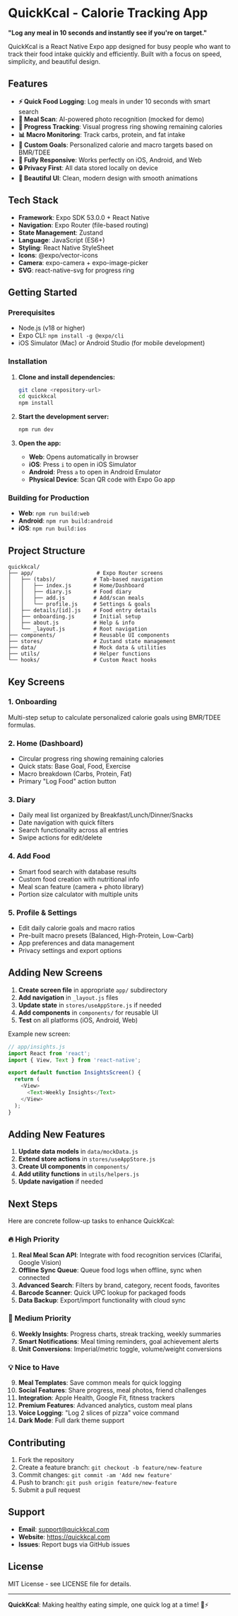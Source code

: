 # QuickKcal - Calorie Tracking App

**"Log any meal in 10 seconds and instantly see if you're on target."**

QuickKcal is a React Native Expo app designed for busy people who want to track their food intake quickly and efficiently. Built with a focus on speed, simplicity, and beautiful design.

## Features

- **⚡ Quick Food Logging**: Log meals in under 10 seconds with smart search
- **📸 Meal Scan**: AI-powered photo recognition (mocked for demo)
- **🎯 Progress Tracking**: Visual progress ring showing remaining calories
- **📊 Macro Monitoring**: Track carbs, protein, and fat intake
- **🔧 Custom Goals**: Personalized calorie and macro targets based on BMR/TDEE
- **📱 Fully Responsive**: Works perfectly on iOS, Android, and Web
- **🔒 Privacy First**: All data stored locally on device
- **🎨 Beautiful UI**: Clean, modern design with smooth animations

## Tech Stack

- **Framework**: Expo SDK 53.0.0 + React Native
- **Navigation**: Expo Router (file-based routing)
- **State Management**: Zustand
- **Language**: JavaScript (ES6+)
- **Styling**: React Native StyleSheet
- **Icons**: @expo/vector-icons
- **Camera**: expo-camera + expo-image-picker
- **SVG**: react-native-svg for progress ring

## Getting Started

### Prerequisites

- Node.js (v18 or higher)
- Expo CLI: `npm install -g @expo/cli`
- iOS Simulator (Mac) or Android Studio (for mobile development)

### Installation

1. **Clone and install dependencies:**
   ```bash
   git clone <repository-url>
   cd quickkcal
   npm install
   ```

2. **Start the development server:**
   ```bash
   npm run dev
   ```

3. **Open the app:**
   - **Web**: Opens automatically in browser
   - **iOS**: Press `i` to open in iOS Simulator
   - **Android**: Press `a` to open in Android Emulator
   - **Physical Device**: Scan QR code with Expo Go app

### Building for Production

- **Web**: `npm run build:web`
- **Android**: `npm run build:android`
- **iOS**: `npm run build:ios`

## Project Structure

```
quickkcal/
├── app/                    # Expo Router screens
│   ├── (tabs)/            # Tab-based navigation
│   │   ├── index.js       # Home/Dashboard
│   │   ├── diary.js       # Food diary
│   │   ├── add.js         # Add/scan meals
│   │   └── profile.js     # Settings & goals
│   ├── details/[id].js    # Food entry details
│   ├── onboarding.js      # Initial setup
│   ├── about.js           # Help & info
│   └── _layout.js         # Root navigation
├── components/            # Reusable UI components
├── stores/                # Zustand state management
├── data/                  # Mock data & utilities
├── utils/                 # Helper functions
└── hooks/                 # Custom React hooks
```

## Key Screens

### 1. Onboarding
Multi-step setup to calculate personalized calorie goals using BMR/TDEE formulas.

### 2. Home (Dashboard)
- Circular progress ring showing remaining calories
- Quick stats: Base Goal, Food, Exercise
- Macro breakdown (Carbs, Protein, Fat)
- Primary "Log Food" action button

### 3. Diary
- Daily meal list organized by Breakfast/Lunch/Dinner/Snacks
- Date navigation with quick filters
- Search functionality across all entries
- Swipe actions for edit/delete

### 4. Add Food
- Smart food search with database results
- Custom food creation with nutritional info
- Meal scan feature (camera + photo library)
- Portion size calculator with multiple units

### 5. Profile & Settings
- Edit daily calorie goals and macro ratios
- Pre-built macro presets (Balanced, High-Protein, Low-Carb)
- App preferences and data management
- Privacy settings and export options

## Adding New Screens

1. **Create screen file** in appropriate `app/` subdirectory
2. **Add navigation** in `_layout.js` files
3. **Update state** in `stores/useAppStore.js` if needed
4. **Add components** in `components/` for reusable UI
5. **Test** on all platforms (iOS, Android, Web)

Example new screen:
```javascript
// app/insights.js
import React from 'react';
import { View, Text } from 'react-native';

export default function InsightsScreen() {
  return (
    <View>
      <Text>Weekly Insights</Text>
    </View>
  );
}
```

## Adding New Features

1. **Update data models** in `data/mockData.js`
2. **Extend store actions** in `stores/useAppStore.js`
3. **Create UI components** in `components/`
4. **Add utility functions** in `utils/helpers.js`
5. **Update navigation** if needed

## Next Steps

Here are concrete follow-up tasks to enhance QuickKcal:

### 🔥 High Priority
1. **Real Meal Scan API**: Integrate with food recognition services (Clarifai, Google Vision)
2. **Offline Sync Queue**: Queue food logs when offline, sync when connected
3. **Advanced Search**: Filters by brand, category, recent foods, favorites
4. **Barcode Scanner**: Quick UPC lookup for packaged foods
5. **Data Backup**: Export/import functionality with cloud sync

### 🚀 Medium Priority
6. **Weekly Insights**: Progress charts, streak tracking, weekly summaries
7. **Smart Notifications**: Meal timing reminders, goal achievement alerts
8. **Unit Conversions**: Imperial/metric toggle, volume/weight conversions

### 💡 Nice to Have
9. **Meal Templates**: Save common meals for quick logging
10. **Social Features**: Share progress, meal photos, friend challenges
11. **Integration**: Apple Health, Google Fit, fitness trackers
12. **Premium Features**: Advanced analytics, custom meal plans
13. **Voice Logging**: "Log 2 slices of pizza" voice command
14. **Dark Mode**: Full dark theme support

## Contributing

1. Fork the repository
2. Create a feature branch: `git checkout -b feature/new-feature`
3. Commit changes: `git commit -am 'Add new feature'`
4. Push to branch: `git push origin feature/new-feature`
5. Submit a pull request

## Support

- **Email**: support@quickkcal.com
- **Website**: https://quickkcal.com
- **Issues**: Report bugs via GitHub issues

## License

MIT License - see LICENSE file for details.

---

**QuickKcal**: Making healthy eating simple, one quick log at a time! 🥗⚡
